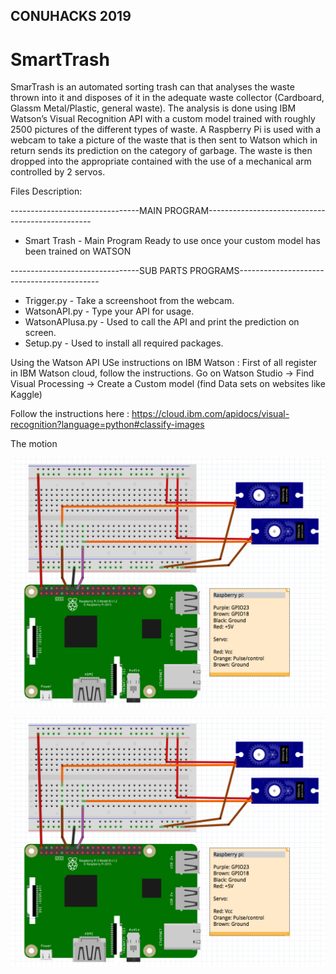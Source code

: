 ## CONUHACKS 2019
# SmartTrash 

SmarTrash is an automated sorting trash can that analyses the waste thrown into it and disposes of it in the adequate waste collector (Cardboard, Glassm Metal/Plastic, general waste). The analysis is done using IBM Watson’s Visual Recognition API with a custom model trained with roughly 2500 pictures of the different types of waste. A Raspberry Pi is used with a webcam to take a picture of the waste that is then sent to Watson which in return sends its prediction on the category of garbage. The waste is then dropped into the appropriate contained with the use of a mechanical arm controlled by 2 servos. 

Files Description: 

--------------------------------MAIN PROGRAM-------------------------------------------------
- Smart Trash - Main Program Ready to use once your custom model has been trained on WATSON

--------------------------------SUB PARTS PROGRAMS-------------------------------------------

- Trigger.py - Take a screenshoot from the webcam.
- WatsonAPI.py - Type your API for usage.
- WatsonAPIusa.py - Used to call the API and print the prediction on screen. 
- Setup.py - Used to install all required packages.


Using the Watson API
USe instructions on IBM Watson : 
First of all register in IBM Watson cloud, follow the instructions. 
Go on Watson Studio -> Find Visual Processing -> Create a Custom model (find Data sets on websites like Kaggle)

Follow the instructions here : 
https://cloud.ibm.com/apidocs/visual-recognition?language=python#classify-images


The motion 

![alt text](https://github.com/adaamm/Smart-Bin/blob/master/smartBinCircuit.png)

[![IMAGE ALT TEXT HERE](https://github.com/adaamm/Smart-Bin/blob/master/smartBinCircuit.png)](https://www.youtube.com/watch?v=2YGlFAdJA10&feature=youtu.be)
